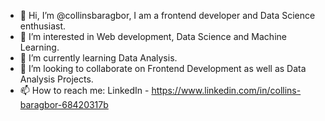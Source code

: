 - 👋 Hi, I’m @collinsbaragbor, I am a frontend developer and Data Science enthusiast.
- 👀 I’m interested in Web development, Data Science and Machine Learning.
- 🌱 I’m currently learning Data Analysis.
- 💞️ I’m looking to collaborate on Frontend Development as well as Data Analysis Projects.
- 📫 How to reach me: LinkedIn - https://www.linkedin.com/in/collins-baragbor-68420317b

<!---
collinsbaragbor/collinsbaragbor is a ✨ special ✨ repository because its `README.md` (this file) appears on your GitHub profile.
You can click the Preview link to take a look at your changes.
--->
